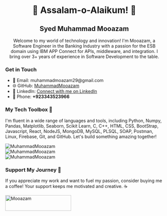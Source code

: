 <div align="center">
  <h1>👋 Assalam-o-Alaikum! 🚀</h1>
  <h2>Syed Muhammad Mooazam</h2>
  <p>Welcome to my world of technology and innovation! I'm Mooazam, a Software Engineer in the Banking Industry with a passion for the ESB domain using IBM APP Connect for APIs, middleware, and integration. I bring over 3+ years of experience in Software Development to the table.</p>
</div>

<div align="left">
  <h3>Get in Touch</h3>
  <ul>
    <li>📧 Email: muhammadmoazam29@gmail.com</li>
    <li>🌐 GitHub: <a href="https://github.com/MuhammadMooazam">MuhammadMooazam</a></li>
    <li>🌟 LinkedIn: <a href="https://www.linkedin.com/in/mooazam/">Connect with me on LinkedIn</a></li>
    <li>📱 Phone: <strong>+923343523966</strong></li>
  </ul>
</div>

<div align="left">
  <h3>My Tech Toolbox 🧰</h3>
  <p>I'm fluent in a wide range of languages and tools, including Python, Numpy, Pandas, Matplotlib, Seaborn, Scikit Learn, C, C++, HTML, CSS, BootStrap, Javascript, React, NodeJS, MongoDB, MySQL, PLSQL, SOAP, Postman, Linux, Firebase, Git, and GitHub. Let's build something amazing together!</p>
</div>

<div align="left">
  <img src="https://github-readme-stats.vercel.app/api/top-langs?username=muhammadmooazam&hide_progress=true&theme=cobalt" alt="MuhammadMooazam" />
</div>

<div align="left">
  <img src="https://github-readme-stats.vercel.app/api?username=muhammadmooazam&show_icons=true&locale=en&theme=cobalt" alt="MuhammadMooazam" />
</div>

<div align="left">
  <img src="https://github-readme-streak-stats.herokuapp.com/?user=muhammadmooazam&theme=cobalt" alt="MuhammadMooazam" />
</div>

<div align="left">
  <h3>Support My Journey 🚀</h3>
  <p>If you appreciate my work and want to fuel my passion, consider buying me a coffee! Your support keeps me motivated and creative. ☕</p>
  <p><a href="https://www.buymeacoffee.com/smmooazam"> <img align="left" src="https://cdn.buymeacoffee.com/buttons/v2/default-yellow.png" height="50" width="210" alt="Mooazam" /></a></p><br><br>
</div>
